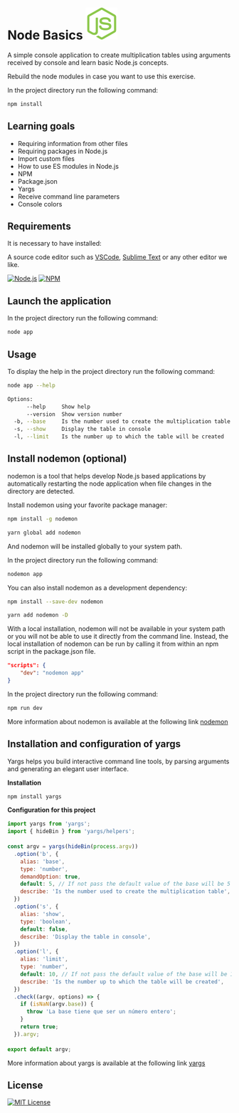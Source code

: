 # Node Basics ![Node](./assets/node.svg)

A simple console application to create multiplication tables using arguments received by console and learn basic Node.js concepts.

Rebuild the node modules in case you want to use this exercise.

In the project directory run the following command:

```bash
npm install
```

## Learning goals

- Requiring information from other files
- Requiring packages in Node.js
- Import custom files
- How to use ES modules in Node.js
- NPM
- Package.json
- Yargs
- Receive command line parameters
- Console colors

## Requirements

It is necessary to have installed:

A source code editor such as [VSCode](https://code.visualstudio.com/), [Sublime Text](https://www.sublimetext.com/) or any other editor we like.

[![Node.js](https://img.shields.io/badge/node-v18.14.1-green)](https://nodejs.org/es) [![NPM](https://img.shields.io/badge/npm-v9.3.1-red)](https://www.npmjs.com/)

## Launch the application

In the project directory run the following command:

```bash
node app
```

## Usage

To display the help in the project directory run the following command:

```bash
node app --help
```

```bash
Options:
      --help     Show help                                             [boolean]
      --version  Show version number                                   [boolean]
  -b, --base     Is the number used to create the multiplication table [number] [required] [default: 5]
  -s, --show     Display the table in console                          [boolean] [default: false]
  -l, --limit    Is the number up to which the table will be created   [number] [default: 10]
```

## Install nodemon (optional)

nodemon is a tool that helps develop Node.js based applications by automatically restarting the node application when file changes in the directory are detected.

Install nodemon using your favorite package manager:

```bash
npm install -g nodemon
```

```bash
yarn global add nodemon
```

And nodemon will be installed globally to your system path.

In the project directory run the following command:

```bash
nodemon app
```

You can also install nodemon as a development dependency:

```bash
npm install --save-dev nodemon
```

```bash
yarn add nodemon -D
```

With a local installation, nodemon will not be available in your system path or you will not be able to use it directly from the command line. Instead, the local installation of nodemon can be run by calling it from within an npm script in the package.json file.

```json
"scripts": {
    "dev": "nodemon app"
}
```

In the project directory run the following command:

```bash
npm run dev
```

More information about nodemon is available at the following link [nodemon](https://www.npmjs.com/package/nodemon)

## Installation and configuration of yargs

Yargs helps you build interactive command line tools, by parsing arguments and generating an elegant user interface.

__Installation__

```bash
npm install yargs
```

__Configuration for this project__

```js
import yargs from 'yargs';
import { hideBin } from 'yargs/helpers';

const argv = yargs(hideBin(process.argv))
  .option('b', {
    alias: 'base',
    type: 'number',
    demandOption: true,
    default: 5, // If not pass the default value of the base will be 5
    describe: 'Is the number used to create the multiplication table',
  })
  .option('s', {
    alias: 'show',
    type: 'boolean',
    default: false,
    describe: 'Display the table in console',
  })
  .option('l', {
    alias: 'limit',
    type: 'number',
    default: 10, // If not pass the default value of the base will be 10
    describe: 'Is the number up to which the table will be created',
  })
  .check((argv, options) => {
    if (isNaN(argv.base)) {
      throw 'La base tiene que ser un número entero';
    }
    return true;
  }).argv;

export default argv;
```

More information about yargs is available at the following link [yargs](https://www.npmjs.com/package/yargs)

## License

[![MIT License](https://img.shields.io/badge/License-MIT-green.svg)](https://choosealicense.com/licenses/mit/)
